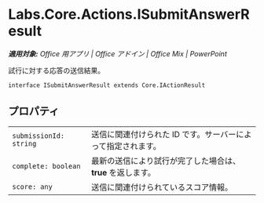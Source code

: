 
# <a name="labs.core.actions.isubmitanswerresult"></a>Labs.Core.Actions.ISubmitAnswerResult

 _**適用対象:** Office 用アプリ | Office アドイン | Office Mix | PowerPoint_

試行に対する応答の送信結果。

```
interface ISubmitAnswerResult extends Core.IActionResult
```


## <a name="properties"></a>プロパティ


|||
|:-----|:-----|
| `submissionId: string`|送信に関連付けられた ID です。サーバーによって指定されます。|
| `complete: boolean`|最新の送信により試行が完了した場合は、**true** を返します。|
| `score: any`|送信に関連付けられているスコア情報。|
